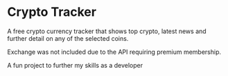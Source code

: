 # Crypto Tracker

A free crypto currency tracker that shows top crypto, latest news and further detail on any of the selected coins.

Exchange was not included due to the API requiring premium membership.

A fun project to further my skills as a developer
